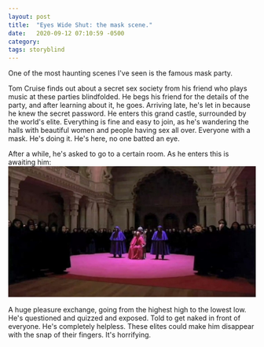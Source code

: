 ```yaml
---
layout: post
title:  "Eyes Wide Shut: the mask scene."
date:   2020-09-12 07:10:59 -0500
category: 
tags: storyblind
---
```

One of the most haunting scenes I've seen is the famous mask party. 

Tom Cruise finds out about a secret sex society from his friend who plays music at these parties blindfolded. He begs his friend for the details of the party, and after learning about it, he goes. Arriving late, he's let in because he knew the secret password. He enters this grand castle, surrounded by the world's elite. Everything is fine and easy to join, as he's wandering the halls with beautiful women and people having sex all over. Everyone with a mask. He's doing it. He's here, no one batted an eye.

After a while, he's asked to go to a certain room. As he enters this is awaiting him:
![image info](https://raw.githubusercontent.com/SilenceVosh/silencevosh.github.io/master/_posts/assets/images/EyesWideShut.jpg "Horror, as you walk into the room knowing you're exposed")

A huge pleasure exchange, going from the highest high to the lowest low. He's questioned and quizzed and exposed. Told to get naked in front of everyone. He's completely helpless. These elites could make him disappear with the snap of their fingers. It's horrifying. 